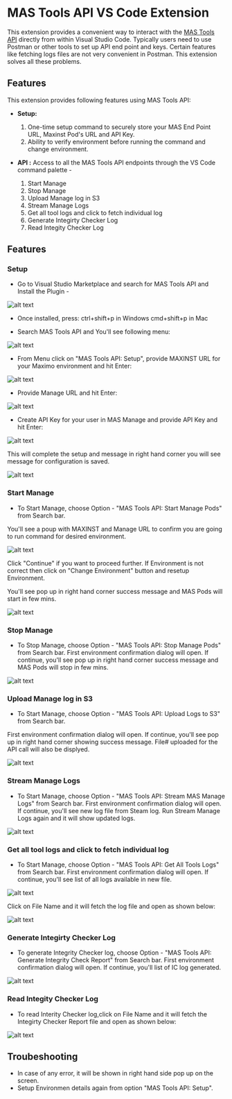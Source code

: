 # MAS Tools API VS Code Extension

This extension provides a convenient way to interact with the [MAS Tools API](https://www.ibm.com/docs/en/masv-and-l/maximo-manage/8.3.0?topic=suite-apis-administrative-utilities) directly from within Visual Studio Code. Typically users need to use Postman or other tools to set up API end point and keys. Certain features like fetching logs files are not very convenient in Postman. This extension solves all these problems.

## Features

This extension provides following features using MAS Tools API:

*   **Setup:**
    1. One-time setup command to securely store your MAS End Point URL, Maxinst Pod's URL and API Key.
    2. Ability to verify environment before running the command and change environment.
       
*   **API :** Access to all the MAS Tools API endpoints through the VS Code command palette -

    1. Start Manage
    2. Stop Manage
    3. Upload Manage log in S3
    4. Stream Manage Logs
    5. Get all tool logs and click to fetch individual log
    6. Generate Integirty Checker Log
    7. Read Integity Checker Log

## Features

### Setup

*  Go to Visual Studio Marketplace and search for MAS Tools API and Install the Plugin -

![alt text](images/image.png)

*  Once installed, press:
    ctrl+shift+p in Windows
    cmd+shift+p in Mac

*  Search MAS Tools API and You'll see following menu:

![alt text](images/image-1.png)

*  From Menu click on "MAS Tools API: Setup", provide MAXINST URL for your Maximo environment and hit Enter:

![alt text](images/image-8.png)

*  Provide Manage URL and hit Enter:

![alt text](images/image-6.png)

* Create API Key for your user in MAS Manage and provide API Key and hit Enter:

![alt text](images/image-7.png)

This will complete the setup and message in right hand corner you will see message for configuration is saved.

![alt text](images/image-setup.png)

### Start Manage

* To Start Manage, choose Option - "MAS Tools API: Start Manage Pods" from Search bar.

You'll see a poup with MAXINST and Manage URL to confirm you are going to run command for desired environment.

![alt text](images/image-change.png)

Click "Continue" if you want to proceed further.
If Environment is not correct then click on "Change Environment" button and resetup Environment.

You'll see pop up in right hand corner success message and MAS Pods will start in few mins.

![alt text](images/image-startmanage.png)

### Stop Manage

* To Stop Manage, choose Option - "MAS Tools API: Stop Manage Pods"  from Search bar.
First environment confirmation dialog will open. If continue, you'll see pop up in right hand corner success message and MAS Pods will stop in few mins.

![alt text](images/image-stopmanage.png)

### Upload Manage log in S3

* To Start Manage, choose Option - "MAS Tools API: Upload Logs to S3" from Search bar.

First environment confirmation dialog will open. If continue, you'll see pop up in right hand corner showing success message. File# uploaded for the API call will also be displyed.

![alt text](images/image-upload.png)

### Stream Manage Logs

* To Start Manage, choose Option - "MAS Tools API: Stream MAS Manage Logs" from Search bar.
First environment confirmation dialog will open. If continue, you'll see new log file from Steam log.
Run Stream Manage Logs again and it will show updated logs.

![alt text](images/image-stream.png)

### Get all tool logs and click to fetch individual log

* To Start Manage, choose Option - "MAS Tools API: Get All Tools Logs" from Search bar.
First environment confirmation dialog will open. If continue, you'll see list of all logs available in new file.

![alt text](images/image-alltools.png)

Click on File Name and it will fetch the log file and open as shown below:

![alt text](images/image-toolfile.png)

### Generate Integirty Checker Log

* To generate Integrity Checker log, choose Option - "MAS Tools API: Generate Integrity Check Report" from Search bar.
First environment confirmation dialog will open. If continue, you'll list of IC log generated.

![alt text](images/image-genic.png)


### Read Integity Checker Log

* To read Interity Checker log,click on File Name and it will fetch the Integirty Checker Report file and open as shown below:

![alt text](images/image-iclog.png)


## Troubeshooting

* In case of any error, it will be shown in right hand side pop up on the screen.
* Setup Environmen details again from option "MAS Tools API: Setup".


